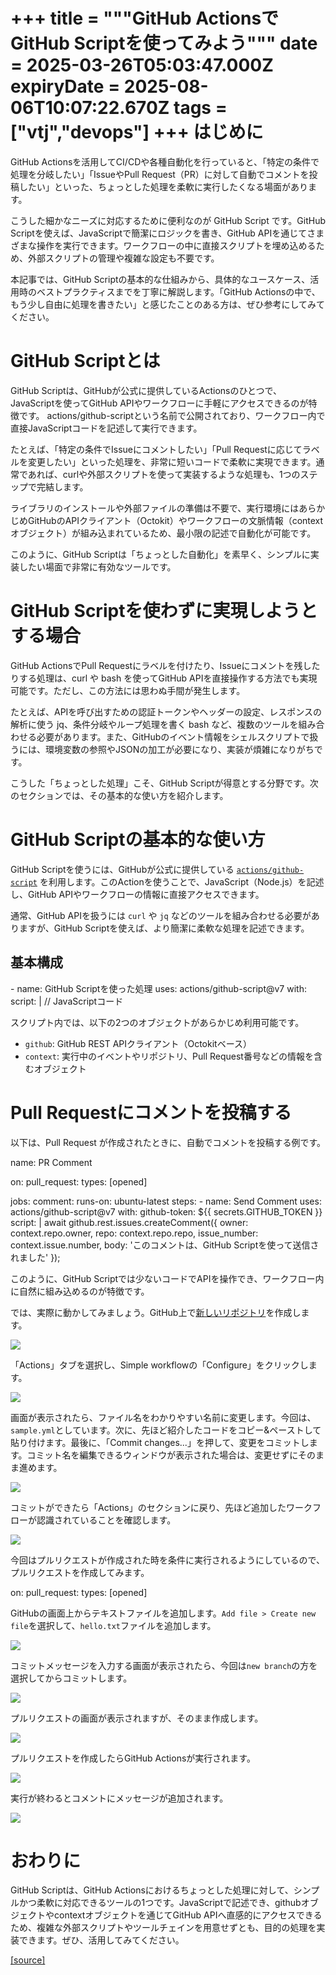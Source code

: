 +++
title = """GitHub ActionsでGitHub Scriptを使ってみよう"""
date = 2025-03-26T05:03:47.000Z
expiryDate = 2025-08-06T10:07:22.670Z
tags = ["vtj","devops"]
+++
はじめに
====

GitHub Actionsを活用してCI/CDや各種自動化を行っていると、「特定の条件で処理を分岐したい」「IssueやPull Request（PR）に対して自動でコメントを投稿したい」といった、ちょっとした処理を柔軟に実行したくなる場面があります。

こうした細かなニーズに対応するために便利なのが GitHub Script です。GitHub Scriptを使えば、JavaScriptで簡潔にロジックを書き、GitHub APIを通じてさまざまな操作を実行できます。ワークフローの中に直接スクリプトを埋め込めるため、外部スクリプトの管理や複雑な設定も不要です。

本記事では、GitHub Scriptの基本的な仕組みから、具体的なユースケース、活用時のベストプラクティスまでを丁寧に解説します。「GitHub Actionsの中で、もう少し自由に処理を書きたい」と感じたことのある方は、ぜひ参考にしてみてください。

GitHub Scriptとは
===============

GitHub Scriptは、GitHubが公式に提供しているActionsのひとつで、JavaScriptを使ってGitHub APIやワークフローに手軽にアクセスできるのが特徴です。 actions/github-scriptという名前で公開されており、ワークフロー内で直接JavaScriptコードを記述して実行できます。

たとえば、「特定の条件でIssueにコメントしたい」「Pull Requestに応じてラベルを変更したい」といった処理を、非常に短いコードで柔軟に実現できます。通常であれば、curlや外部スクリプトを使って実装するような処理も、1つのステップで完結します。

ライブラリのインストールや外部ファイルの準備は不要で、実行環境にはあらかじめGitHubのAPIクライアント（Octokit）やワークフローの文脈情報（contextオブジェクト）が組み込まれているため、最小限の記述で自動化が可能です。

このように、GitHub Scriptは「ちょっとした自動化」を素早く、シンプルに実装したい場面で非常に有効なツールです。

GitHub Scriptを使わずに実現しようとする場合
============================

GitHub ActionsでPull Requestにラベルを付けたり、Issueにコメントを残したりする処理は、curl や bash を使ってGitHub APIを直接操作する方法でも実現可能です。ただし、この方法には思わぬ手間が発生します。

たとえば、APIを呼び出すための認証トークンやヘッダーの設定、レスポンスの解析に使う jq、条件分岐やループ処理を書く bash など、複数のツールを組み合わせる必要があります。また、GitHubのイベント情報をシェルスクリプトで扱うには、環境変数の参照やJSONの加工が必要になり、実装が煩雑になりがちです。

こうした「ちょっとした処理」こそ、GitHub Scriptが得意とする分野です。次のセクションでは、その基本的な使い方を紹介します。

GitHub Scriptの基本的な使い方
=====================

GitHub Scriptを使うには、GitHubが公式に提供している [`actions/github-script`](https://github.com/actions/github-script) を利用します。このActionを使うことで、JavaScript（Node.js）を記述し、GitHub APIやワークフローの情報に直接アクセスできます。

通常、GitHub APIを扱うには `curl` や `jq` などのツールを組み合わせる必要がありますが、GitHub Scriptを使えば、より簡潔に柔軟な処理を記述できます。

基本構成
----

\- name: GitHub Scriptを使った処理
  uses: actions/github-script@v7
  with:
    script: |
      // JavaScriptコード

スクリプト内では、以下の2つのオブジェクトがあらかじめ利用可能です。

*   `github`: GitHub REST APIクライアント（Octokitベース）
*   `context`: 実行中のイベントやリポジトリ、Pull Request番号などの情報を含むオブジェクト

Pull Requestにコメントを投稿する
======================

以下は、Pull Request が作成されたときに、自動でコメントを投稿する例です。

name: PR Comment

on:
  pull\_request:
    types: \[opened\]

jobs:
  comment:
    runs-on: ubuntu-latest
    steps:
      \- name: Send Comment
        uses: actions/github-script@v7
        with:
          github-token: ${{ secrets.GITHUB\_TOKEN }}
          script: |
            await github.rest.issues.createComment({
              owner: context.repo.owner,
              repo: context.repo.repo,
              issue\_number: context.issue.number,
              body: 'このコメントは、GitHub Scriptを使って送信されました'
            });

このように、GitHub Scriptでは少ないコードでAPIを操作でき、ワークフロー内に自然に組み込めるのが特徴です。

では、実際に動かしてみましょう。GitHub上で[新しいリポジトリ](https://docs.github.com/ja/repositories/creating-and-managing-repositories/creating-a-new-repository)を作成します。

![](https://cdn-ak.f.st-hatena.com/images/fotolife/v/virtualtech/20250326/20250326140349.png)

「Actions」タブを選択し、Simple workflowの「Configure」をクリックします。

![](https://cdn-ak.f.st-hatena.com/images/fotolife/v/virtualtech/20250326/20250326140352.png)

画面が表示されたら、ファイル名をわかりやすい名前に変更します。今回は、`sample.yml`としています。次に、先ほど紹介したコードをコピー&ペーストして貼り付けます。最後に、「Commit changes...」を押して、変更をコミットします。コミット名を編集できるウィンドウが表示された場合は、変更せずにそのまま進めます。

![](https://cdn-ak.f.st-hatena.com/images/fotolife/v/virtualtech/20250326/20250326140356.png)

コミットができたら「Actions」のセクションに戻り、先ほど追加したワークフローが認識されていることを確認します。

![](https://cdn-ak.f.st-hatena.com/images/fotolife/v/virtualtech/20250326/20250326140359.png)

今回はプルリクエストが作成された時を条件に実行されるようにしているので、プルリクエストを作成してみます。

on:
  pull\_request:
    types: \[opened\]

GitHubの画面上からテキストファイルを追加します。`Add file > Create new file`を選択して、`hello.txt`ファイルを追加します。

![](https://cdn-ak.f.st-hatena.com/images/fotolife/v/virtualtech/20250326/20250326140403.png)

コミットメッセージを入力する画面が表示されたら、今回は`new branch`の方を選択してからコミットします。

![](https://cdn-ak.f.st-hatena.com/images/fotolife/v/virtualtech/20250326/20250326140407.png)

プルリクエストの画面が表示されますが、そのまま作成します。

![](https://cdn-ak.f.st-hatena.com/images/fotolife/v/virtualtech/20250326/20250326140411.png)

プルリクエストを作成したらGitHub Actionsが実行されます。

![](https://cdn-ak.f.st-hatena.com/images/fotolife/v/virtualtech/20250326/20250326140415.png)

実行が終わるとコメントにメッセージが追加されます。

![](https://cdn-ak.f.st-hatena.com/images/fotolife/v/virtualtech/20250326/20250326140419.png)

おわりに
====

GitHub Scriptは、GitHub Actionsにおけるちょっとした処理に対して、シンプルかつ柔軟に対応できるツールの1つです。JavaScriptで記述でき、githubオブジェクトやcontextオブジェクトを通じてGitHub APIへ直感的にアクセスできるため、複雑な外部スクリプトやツールチェインを用意せずとも、目的の処理を実装できます。ぜひ、活用してみてください。

[[source]](https://devops-blog.virtualtech.jp/entry/20250326/1742965427)
